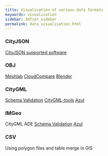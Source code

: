 ```yaml
---
title: Visualisation of various data formats
keywords: visualisation
sidebar: 3dfier_sidebar
permalink: data_visualisation.html
---
```


### CityJSON
[CityJSON supported software](https://www.cityjson.org/software/)

### OBJ
[Meshlab](http://www.meshlab.net/)
[CloudCompare](https://www.danielgm.net/cc/)
[Blender](https://www.blender.org/)

### CityGML
[Schema Validation](http://geovalidation.bk.tudelft.nl/schemacitygml)
[CityGML-tools](https://github.com/citygml4j/citygml-tools)
[Azul](https://github.com/tudelft3d/azul)

### IMGeo
CityGML ADE
[Schema Validation](http://validatie.geostandaarden.nl/etf-webapp/testprojects?testdomain=IMGeo%20GML)
[Azul](https://github.com/tudelft3d/azul)

### CSV
Using polygon files and table merge in GIS